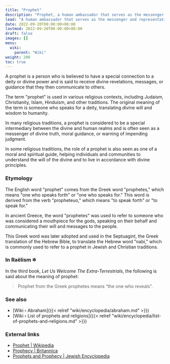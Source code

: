 ```yaml
---
title: "Prophet"
description: "Prophet, a human ambassador that serves as the messenger and representative on behalf of the Elohim, the creator civilization that genetically engineered life on Earth. Throughout history many people have been chosen to serve as prophets. Each of whom had either inspired a new religious movement altogether or at least left a written or oral tradition. In either case, ultimately contributing to the the preservation and shaping of a Elohimian legacy on Earth."
lead: "A human ambassador that serves as the messenger and representative on behalf of the Elohim, the creator civilization that genetically engineered life on Earth. Throughout history many people have been chosen to serve as prophets. Each of whom had either inspired a new religious movement altogether or at least left a written or oral tradition. In either case, ultimately contributing to the the preservation and shaping of a Elohimian legacy on Earth."
date: 2022-09-20T00:00:00+00:00
lastmod: 2022-09-20T00:00:00+00:00
draft: false
images: []
menu:
  wiki:
    parent: "Wiki"
weight: 200
toc: true
---
```


A prophet is a person who is believed to have a special connection to a deity or divine power and is said to receive divine revelations, messages, or guidance that they then communicate to others.

The term "prophet" is used in various religious contexts, including Judaism, Christianity, Islam, Hinduism, and other traditions. The original meaning of the term is someone who speaks for a deity, translating divine will and wisdom to humanity.

In many religious traditions, a prophet is considered to be a special intermediary between the divine and human realms and is often seen as a messenger of divine truth, moral guidance, or warning of impending judgment.

In some religious traditions, the role of a prophet is also seen as one of a moral and spiritual guide, helping individuals and communities to understand the will of the divine and to live in accordance with divine principles.

### Etymology

The English word "prophet" comes from the Greek word "prophetes," which means "one who speaks forth" or "one who speaks for." This word is derived from the verb "propheteuo," which means "to speak forth" or "to speak for."

In ancient Greece, the word "prophetes" was used to refer to someone who was considered a mouthpiece for the gods, speaking on their behalf and communicating their will and messages to the people.

This Greek word was later adopted and used in the Septuagint, the Greek translation of the Hebrew Bible, to translate the Hebrew word "nabi," which is commonly used to refer to a prophet in Jewish and Christian traditions.

### In Raëlism 🔯

In the third book, _Let Us Welcome The Extra-Terrestrials_, the following is said about the meaning of prophet: 

> Prophet from the Greek prophetes means “the one who reveals”.

### See also

- [Wiki › Abraham]({{< relref "wiki/encyclopedia/abraham.md" >}})
- [Wiki › List of prophets and religions]({{< relref "wiki/encyclopedia/list-of-prophets-and-religions.md" >}})

### External links

- [Prophet | Wikipedia](https://en.wikipedia.org/wiki/Prophet)
- [Prophecy | Britannica](https://www.britannica.com/topic/prophecy)
- [Prophets and Prophecy | Jewish Encyclopedia](https://www.jewishencyclopedia.com/articles/12389-prophets-and-prophecy)
